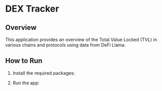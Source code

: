 # DEX Tracker

## Overview

This application provides an overview of the Total Value Locked (TVL) in various chains and protocols using data from DeFi Llama.

## How to Run

1. Install the required packages:
   
2. Run the app:
   

